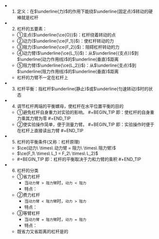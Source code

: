 -
  1. 定义：在$\underline{力}$的作用下能绕$\underline{固定点}$转动的硬棒就是杠杆
-
  2. 杠杆的五要素：
	- ①支点($\underline{\ce{O}}$)：杠杆绕着转动的点
	- ②动力($\underline{\ce{F_1}}$)：使杠杆转动的力
	- ③阻力($\underline{\ce{F_2}}$)：阻碍杠杆转动的力
	- ④动力臂($\underline{\ce{L_1}}$)：从$\underline{{支点}}$到$\underline{动力作用线}$的$\underline{垂直}$距离
	- ⑤阻力臂($\underline{\ce{L_2}}$)：从$\underline{支点}$到$\underline{阻力作用线}$的$\underline{垂直}$距离
	- 杠杆的力臂不一定在杠杆上
-
  3. 杠杆平衡：指杠杆$\underline{静止}$或$\underline{匀速转动}$时的状态
-
  4. 调节杠杆两端的平衡螺母，使杠杆在水平位置平衡的目的
	- ①避免杠杆自身重力对实验的影响。
	  #+BEGIN_TIP
	  即：使杠杆的自身重力乘其力臂为零
	  #+END_TIP
	- ②使实验操作简单，便于测量力臂。
	  #+BEGIN_TIP
	  即：实验操作时便于在杠杆上直接读出力臂
	  #+END_TIP
-
  5. 杠杆的平衡条件(又称：杠杆原理)
	- $\ce{动力\ \times\ 动力臂 = 阻力\ \times\ 阻力臂}$
	- $\ce{F_1\ \times\ L_1 = F_2\ \times\ L_2}$
	-
	  #+BEGIN_TIP
	  即：杠杆的平衡取决于力和力臂的乘积
	  #+END_TIP
-
  6. 杠杆的分类
	- ①省力杠杆
		- 当`动力臂 > 阻力臂`时，`动力 < 阻力`
		- 特点：
	- ②费力杠杆
		- 当`动力臂 < 阻力臂`时，`动力 > 阻力`
		- 特点：
	- ③等臂杠杆
		- 当`动力臂 = 阻力臂`时，`动力 = 阻力`
		- 特点：
	- 既省力又省距离的杠杆是的